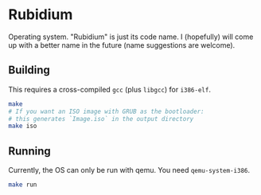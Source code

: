 
# Rubidium

Operating system. "Rubidium" is just its code name.
I (hopefully) will come up with a better name in the future (name suggestions are welcome).

## Building

This requires a cross-compiled `gcc` (plus `libgcc`) for `i386-elf`.

```bash
make
# If you want an ISO image with GRUB as the bootloader:
# this generates `Image.iso` in the output directory
make iso
```

## Running

Currently, the OS can only be run with qemu. You need `qemu-system-i386`.

```bash
make run
```
